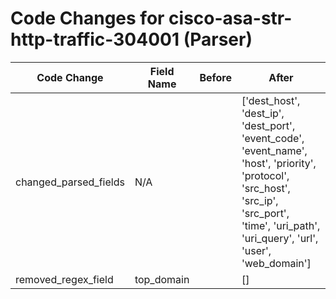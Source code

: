 # Code Changes for cisco-asa-str-http-traffic-304001 (Parser)

| Code Change | Field Name | Before | After |
|-------------|------------|--------|-------|
| changed_parsed_fields | N/A |  | ['dest_host', 'dest_ip', 'dest_port', 'event_code', 'event_name', 'host', 'priority', 'protocol', 'src_host', 'src_ip', 'src_port', 'time', 'uri_path', 'uri_query', 'url', 'user', 'web_domain'] |
| removed_regex_field | top_domain |  | [] |